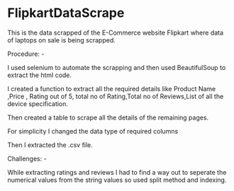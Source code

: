 # FlipkartDataScrape
This is the data scrapped of the E-Commerce website Flipkart where data of laptops on sale is being scrapped.

Procedure: -

I used selenium to automate the scrapping and then used BeautifulSoup to extract the html code.

I created a function to extract all the required details like Product Name ,Price , Rating out of 5, total no of Rating,Total no of Reviews,List of all the device specification.

Then created a table to scrape all the details of the remaining pages.

For simplicity I changed the data type of required columns

Then I extracted the .csv file.

Challenges: -

While extracting ratings and reviews I had to find a way out to seperate the numerical values from the string values so used split method and indexing.
